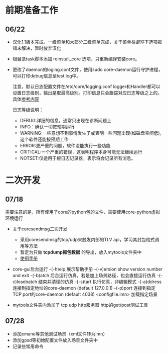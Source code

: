 # 前期准备工作

## 06/22

- 汉化1.1版本完成，一级菜单和大部分二级菜单完成，关于菜单栏*部件*下选项报错未解决，暂时放弃汉化

- 根目录task脚本添加 reinstall_core 选项，只重新编译安装core。

- 更改了daemon的loging.conf文件，使用sudo core-daemon运行守护进程，可以打印debug信息至test.log中。

    注意，默认日志配置文件在/etc/core/logging.conf
    logger和Handler都可以设置日志级别，输出是取最高级别。打印信息只会跟踪对应日志等级之上的。
    具体[参考内容](https://docs.python.org/zh-cn/3/library/logging.config.html)
    
    日志等级说明：
    - DEBUG:详细的信息，通常只出现在诊断问题上
    - INFO：确认一切按预期运行
    - WARNING:一些意想不到事情发生了或表明一些问题出现(如磁盘空间低),这个软件还能按预期工作
    - ERROR:更严重的问题，软件没能执行一些功能
    - CRITICAL:一个严重的错误，这表明程序本身可能无法继续运行
    - NOTSET:仅适用于根日志记录器，表示将会记录所有消息。

# 二次开发

## 07/18
需要注意的是，所有使用了core的python包的文件，需要使用core-python虚拟环境运行
- 关于coresendmsg二次开发
    - 采用coresendmsg的tcp/udp来触发内部的TLV api，学习其封包格式调用等方法
    - 暂定为只做 **tcpdump抓包数据** 的导出，放入mytools文件夹中
    - [使用手册](./coresendmsg使用手册.txt)

- core-gui后台运行
  -(-h)elp     展示帮助手册
  -(-v)ersion  show version number and exit
  -(-b)atch    后台运行仿真，若是加上场景路径，也会直接运行仿真
  -(-c)losebatch <sessionid>  结束并清理<sessionid>的仿真
  -(-s)tart    执行仿真，非编辑模式
  -(-a)ddress  连接到指定地址的core-daemon (default 127.0.0.1)
  -(-p)port    连接到指定 TCP port的core-daemon (default 4038)
  <configfile.imn>  加载指定场景

- mytools文件夹内添加了 tcp udp http服务器 http的get/post测试工具

## 07/28
- 添加emane等其他测试场景（xml文件转为imn）
- 添加gpsd等初始配置文件放入场景文件夹中
- 记录些常用命令